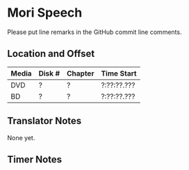 # Mori Speech

Please put line remarks in the GitHub commit line comments.

## Location and Offset

|Media|Disk #|Chapter|Time Start|
|---|--|--|---|
|DVD|?|?|?:??:??.???|
|BD|?|?|?:??:??.???|

## Translator Notes

None yet.

## Timer Notes